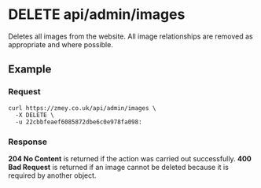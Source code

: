 # DELETE api/admin/images

Deletes all images from the website. All image relationships are removed as
appropriate and where possible.

## Example

### Request

```
curl https://zmey.co.uk/api/admin/images \
  -X DELETE \
  -u 22cbbfeaef6085872dbe6c0e978fa098:
```

### Response

**204 No Content** is returned if the action was carried out successfully.
**400 Bad Request** is returned if an image cannot be deleted because it
is required by another object.
